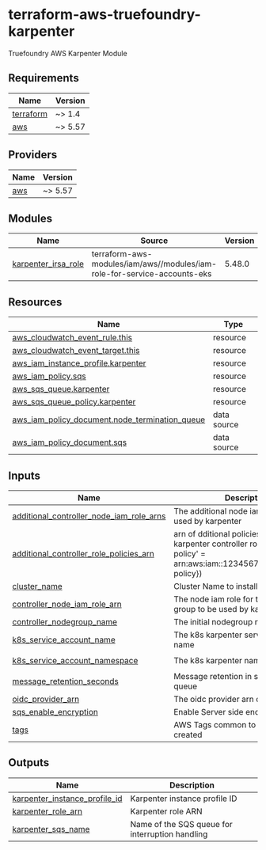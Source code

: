 # terraform-aws-truefoundry-karpenter
Truefoundry AWS Karpenter Module

<!-- BEGIN_TF_DOCS -->
## Requirements

| Name | Version |
|------|---------|
| <a name="requirement_terraform"></a> [terraform](#requirement\_terraform) | ~> 1.4 |
| <a name="requirement_aws"></a> [aws](#requirement\_aws) | ~> 5.57 |

## Providers

| Name | Version |
|------|---------|
| <a name="provider_aws"></a> [aws](#provider\_aws) | ~> 5.57 |

## Modules

| Name | Source | Version |
|------|--------|---------|
| <a name="module_karpenter_irsa_role"></a> [karpenter\_irsa\_role](#module\_karpenter\_irsa\_role) | terraform-aws-modules/iam/aws//modules/iam-role-for-service-accounts-eks | 5.48.0 |

## Resources

| Name | Type |
|------|------|
| [aws_cloudwatch_event_rule.this](https://registry.terraform.io/providers/hashicorp/aws/latest/docs/resources/cloudwatch_event_rule) | resource |
| [aws_cloudwatch_event_target.this](https://registry.terraform.io/providers/hashicorp/aws/latest/docs/resources/cloudwatch_event_target) | resource |
| [aws_iam_instance_profile.karpenter](https://registry.terraform.io/providers/hashicorp/aws/latest/docs/resources/iam_instance_profile) | resource |
| [aws_iam_policy.sqs](https://registry.terraform.io/providers/hashicorp/aws/latest/docs/resources/iam_policy) | resource |
| [aws_sqs_queue.karpenter](https://registry.terraform.io/providers/hashicorp/aws/latest/docs/resources/sqs_queue) | resource |
| [aws_sqs_queue_policy.karpenter](https://registry.terraform.io/providers/hashicorp/aws/latest/docs/resources/sqs_queue_policy) | resource |
| [aws_iam_policy_document.node_termination_queue](https://registry.terraform.io/providers/hashicorp/aws/latest/docs/data-sources/iam_policy_document) | data source |
| [aws_iam_policy_document.sqs](https://registry.terraform.io/providers/hashicorp/aws/latest/docs/data-sources/iam_policy_document) | data source |

## Inputs

| Name | Description | Type | Default | Required |
|------|-------------|------|---------|:--------:|
| <a name="input_additional_controller_node_iam_role_arns"></a> [additional\_controller\_node\_iam\_role\_arns](#input\_additional\_controller\_node\_iam\_role\_arns) | The additional node iam roles to be used by karpenter | `list(string)` | `[]` | no |
| <a name="input_additional_controller_role_policies_arn"></a> [additional\_controller\_role\_policies\_arn](#input\_additional\_controller\_role\_policies\_arn) | arn of dditional policies to attach to the karpenter controller role (Example {'x-policy' = arn:aws:iam::123456789012:policy/x-policy}) | `any` | `{}` | no |
| <a name="input_cluster_name"></a> [cluster\_name](#input\_cluster\_name) | Cluster Name to install karpenter | `string` | n/a | yes |
| <a name="input_controller_node_iam_role_arn"></a> [controller\_node\_iam\_role\_arn](#input\_controller\_node\_iam\_role\_arn) | The node iam role for the initial node group to be used by karpenter | `string` | n/a | yes |
| <a name="input_controller_nodegroup_name"></a> [controller\_nodegroup\_name](#input\_controller\_nodegroup\_name) | The initial nodegroup name | `string` | n/a | yes |
| <a name="input_k8s_service_account_name"></a> [k8s\_service\_account\_name](#input\_k8s\_service\_account\_name) | The k8s karpenter service account name | `string` | `"karpenter"` | no |
| <a name="input_k8s_service_account_namespace"></a> [k8s\_service\_account\_namespace](#input\_k8s\_service\_account\_namespace) | The k8s karpenter namespace | `string` | `"kube-system"` | no |
| <a name="input_message_retention_seconds"></a> [message\_retention\_seconds](#input\_message\_retention\_seconds) | Message retention in seconds for SQS queue | `number` | `300` | no |
| <a name="input_oidc_provider_arn"></a> [oidc\_provider\_arn](#input\_oidc\_provider\_arn) | The oidc provider  arn of the eks cluster | `string` | n/a | yes |
| <a name="input_sqs_enable_encryption"></a> [sqs\_enable\_encryption](#input\_sqs\_enable\_encryption) | Enable Server side encryption for SQS | `bool` | `true` | no |
| <a name="input_tags"></a> [tags](#input\_tags) | AWS Tags common to all the resources created | `map(string)` | `{}` | no |

## Outputs

| Name | Description |
|------|-------------|
| <a name="output_karpenter_instance_profile_id"></a> [karpenter\_instance\_profile\_id](#output\_karpenter\_instance\_profile\_id) | Karpenter instance profile ID |
| <a name="output_karpenter_role_arn"></a> [karpenter\_role\_arn](#output\_karpenter\_role\_arn) | Karpenter role ARN |
| <a name="output_karpenter_sqs_name"></a> [karpenter\_sqs\_name](#output\_karpenter\_sqs\_name) | Name of the SQS queue for interruption handling |
<!-- END_TF_DOCS -->